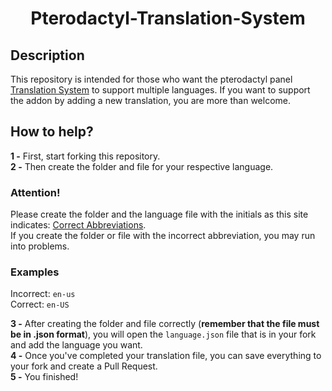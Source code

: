 <h1 align="center">
  Pterodactyl-Translation-System
</h1>

## Description
This repository is intended for those who want the pterodactyl panel [Translation System](http://pterodactylmarket.com/resource/309) to support multiple languages.
If you want to support the addon by adding a new translation, you are more than welcome.

## How to help?

**1 -** First, start forking this repository.
<br>
**2 -** Then create the folder and file for your respective language.
### Attention!

Please create the folder and the language file with the initials as this site indicates: [Correct Abbreviations](https://support.mozilla.org/pt-BR/kb/abreviacao-de-localizacao).<br>
If you create the folder or file with the incorrect abbreviation, you may run into problems.

### Examples

Incorrect: `en-us`
<br>
Correct: `en-US`

**3 -** After creating the folder and file correctly (**remember that the file must be in .json format**), you will open the `language.json` file that is in your fork and add the language you want.
<br>
**4 -** Once you've completed your translation file, you can save everything to your fork and create a Pull Request.
<br>
**5 -** You finished!
